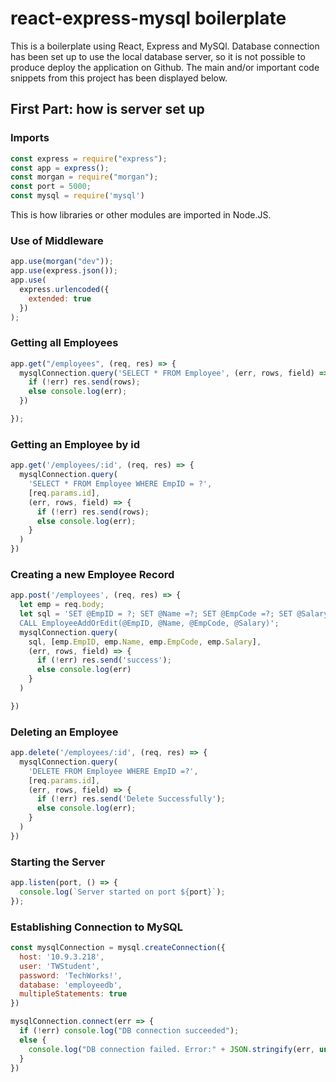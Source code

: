 # react-express-mysql boilerplate
This is a boilerplate using React, Express and MySQl. Database connection has been set up to use the local database server, so it is not possible to produce deploy the application on Github.
The main and/or important code snippets from this project has been displayed below.

## First Part: how is server set up
### Imports
```javascript
const express = require("express");
const app = express();
const morgan = require("morgan");
const port = 5000;
const mysql = require('mysql')
```
This is how libraries or other modules are imported in Node.JS.

### Use of Middleware

```javascript
app.use(morgan("dev"));
app.use(express.json());
app.use(
  express.urlencoded({
    extended: true
  })
);
```

### Getting all Employees

```javascript
app.get("/employees", (req, res) => {
  mysqlConnection.query('SELECT * FROM Employee', (err, rows, field) => {
    if (!err) res.send(rows);
    else console.log(err);
  })

});
```

### Getting an Employee by id

```javascript
app.get('/employees/:id', (req, res) => {
  mysqlConnection.query(
    'SELECT * FROM Employee WHERE EmpID = ?',
    [req.params.id],
    (err, rows, field) => {
      if (!err) res.send(rows);
      else console.log(err);
    }
  )
})
```

### Creating a new Employee Record

```javascript
app.post('/employees', (req, res) => {
  let emp = req.body;
  let sql = 'SET @EmpID = ?; SET @Name =?; SET @EmpCode =?; SET @Salary = ?;\
  CALL EmployeeAddOrEdit(@EmpID, @Name, @EmpCode, @Salary)';
  mysqlConnection.query(
    sql, [emp.EmpID, emp.Name, emp.EmpCode, emp.Salary],
    (err, rows, field) => {
      if (!err) res.send('success');
      else console.log(err)
    }
  )

})
```

### Deleting an Employee

```javascript
app.delete('/employees/:id', (req, res) => {
  mysqlConnection.query(
    'DELETE FROM Employee WHERE EmpID =?',
    [req.params.id],
    (err, rows, field) => {
      if (!err) res.send('Delete Successfully');
      else console.log(err);
    }
  )
})
```

### Starting the Server

```javascript
app.listen(port, () => {
  console.log(`Server started on port ${port}`);
});
```

### Establishing Connection to MySQL

```javascript
const mysqlConnection = mysql.createConnection({
  host: '10.9.3.218',
  user: 'TWStudent',
  password: 'TechWorks!',
  database: 'employeedb',
  multipleStatements: true
})

mysqlConnection.connect(err => {
  if (!err) console.log("DB connection succeeded");
  else {
    console.log("DB connection failed. Error:" + JSON.stringify(err, undefined, 2))
  }
})
```
